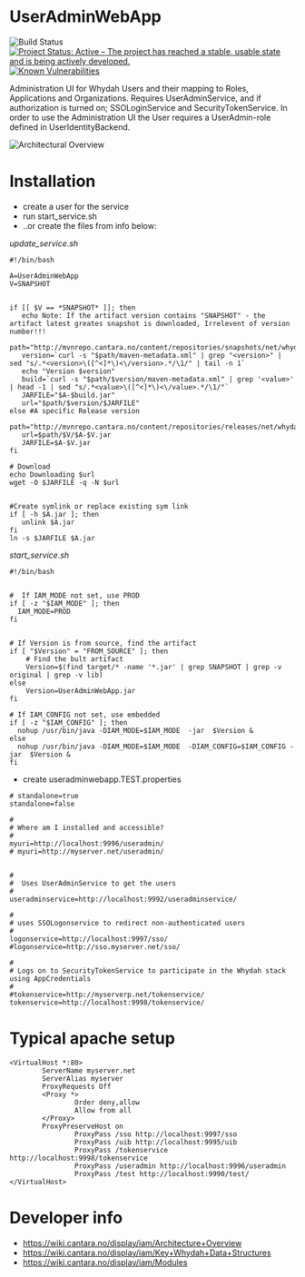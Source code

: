 UserAdminWebApp
========================

![Build Status](https://jenkins.quadim.ai/buildStatus/icon?job=Whydah-UserAdminWebApp) [![Project Status: Active – The project has reached a stable, usable state and is being actively developed.](http://www.repostatus.org/badges/latest/active.svg)](http://www.repostatus.org/#active)  [![Known Vulnerabilities](https://snyk.io/test/github/Cantara/Whydah-UserAdminWebApp/badge.svg)](https://snyk.io/test/github/Cantara/Whydah-UserAdminWebApp)


Administration UI for Whydah Users and their mapping to Roles, Applications and Organizations.
Requires UserAdminService, and if authorization is turned on; SSOLoginService and SecurityTokenService.
In order to use the Administration UI the User requires a UserAdmin-role defined in UserIdentityBackend.


![Architectural Overview](https://wiki.cantara.no/download/attachments/37388694/Whydah+infrastructure.png)

Installation
============



* create a user for the service
* run start_service.sh
* ..or create the files from info below:

*update_service.sh*
```
#!/bin/bash

A=UserAdminWebApp
V=SNAPSHOT


if [[ $V == *SNAPSHOT* ]]; then
   echo Note: If the artifact version contains "SNAPSHOT" - the artifact latest greates snapshot is downloaded, Irrelevent of version number!!!
   path="http://mvnrepo.cantara.no/content/repositories/snapshots/net/whydah/identity/$A"
   version=`curl -s "$path/maven-metadata.xml" | grep "<version>" | sed "s/.*<version>\([^<]*\)<\/version>.*/\1/" | tail -n 1`
   echo "Version $version"
   build=`curl -s "$path/$version/maven-metadata.xml" | grep '<value>' | head -1 | sed "s/.*<value>\([^<]*\)<\/value>.*/\1/"`
   JARFILE="$A-$build.jar"
   url="$path/$version/$JARFILE"
else #A specific Release version
   path="http://mvnrepo.cantara.no/content/repositories/releases/net/whydah/identity/$A"
   url=$path/$V/$A-$V.jar
   JARFILE=$A-$V.jar
fi

# Download
echo Downloading $url
wget -O $JARFILE -q -N $url


#Create symlink or replace existing sym link
if [ -h $A.jar ]; then
   unlink $A.jar
fi
ln -s $JARFILE $A.jar
```


*start_service.sh*
```
#!/bin/bash


#  If IAM_MODE not set, use PROD
if [ -z "$IAM_MODE" ]; then
  IAM_MODE=PROD
fi


# If Version is from source, find the artifact
if [ "$Version" = "FROM_SOURCE" ]; then
    # Find the bult artifact
    Version=$(find target/* -name '*.jar' | grep SNAPSHOT | grep -v original | grep -v lib)
else
    Version=UserAdminWebApp.jar
fi

# If IAM_CONFIG not set, use embedded
if [ -z "$IAM_CONFIG" ]; then
  nohup /usr/bin/java -DIAM_MODE=$IAM_MODE  -jar  $Version &
else
  nohup /usr/bin/java -DIAM_MODE=$IAM_MODE  -DIAM_CONFIG=$IAM_CONFIG -jar  $Version &
fi

```


* create useradminwebapp.TEST.properties

```
# standalone=true
standalone=false

#
# Where am I installed and accessible?
#
myuri=http://localhost:9996/useradmin/
# myuri=http://myserver.net/useradmin/


#
#  Uses UserAdminService to get the users
#
useradminservice=http://localhost:9992/useradminservice/

#
# uses SSOLogonservice to redirect non-authenticated users
#
logonservice=http://localhost:9997/sso/
#logonservice=http://sso.myserver.net/sso/

#
# Logs on to SecurityTokenService to participate in the Whydah stack using AppCredentials
#
#tokenservice=http://myserverp.net/tokenservice/
tokenservice=http://localhost:9998/tokenservice/
```

Typical apache setup
====================

```
<VirtualHost *:80>
        ServerName myserver.net
        ServerAlias myserver
        ProxyRequests Off
        <Proxy *>
                Order deny,allow
                Allow from all
        </Proxy>
        ProxyPreserveHost on
                ProxyPass /sso http://localhost:9997/sso
                ProxyPass /uib http://localhost:9995/uib
                ProxyPass /tokenservice http://localhost:9998/tokenservice
                ProxyPass /useradmin http://localhost:9996/useradmin
                ProxyPass /test http://localhost:9990/test/
</VirtualHost>
```




Developer info
==============

* https://wiki.cantara.no/display/iam/Architecture+Overview
* https://wiki.cantara.no/display/iam/Key+Whydah+Data+Structures
* https://wiki.cantara.no/display/iam/Modules

